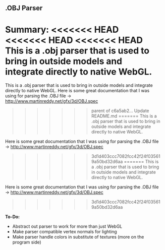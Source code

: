 <h2>.OBJ Parser</h2>

<b>Summary:</b>
<<<<<<< HEAD
<<<<<<< HEAD
<<<<<<< HEAD
This is a .obj parser that is used to bring in outside models and integrate directly to native WebGL.
=======
This is a .obj parser that is used to bring in outside models and integrate directly to native WebGL. Here is some great documentation that I was using for parsing the .OBJ file -> http://www.martinreddy.net/gfx/3d/OBJ.spec
>>>>>>> parent of c6a5ab2... Update README.md
=======
This is a .obj parser that is used to bring in outside models and integrate directly to native WebGL. 

Here is some great documentation that I was using for parsing the .OBJ file -> http://www.martinreddy.net/gfx/3d/OBJ.spec
>>>>>>> 3d1d403ccc7082fcc42f24f035619a50bd32d6aa
=======
This is a .obj parser that is used to bring in outside models and integrate directly to native WebGL. 

Here is some great documentation that I was using for parsing the .OBJ file -> http://www.martinreddy.net/gfx/3d/OBJ.spec
>>>>>>> 3d1d403ccc7082fcc42f24f035619a50bd32d6aa

<b>To-Do:</b>
<ul>
  <li>Abstract out parser to work for more than just WebGL</li>
  <li>Make parser compatible vertex normals for lighting</li>
  <li>Make parser handle colors in substitute of textures (more on the program side)</li>
</ul>
